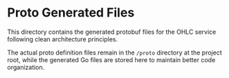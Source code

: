 # Proto Generated Files

This directory contains the generated protobuf files for the OHLC service following clean architecture principles.

The actual proto definition files remain in the `/proto` directory at the project root, while the generated Go files are stored here to maintain better code organization.
